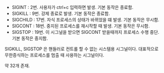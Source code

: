- SIGINT : 2번. 사용자가 ctrl+c 입력하면 발생. 기본 동작은 종료함.
- SIGKILL : 9번. 강제 종료로 발생. 기본 동작은 종료함.
- SIGCHILD : 17번. 자식 프로세스의 상태가 바뀌었을 떄 발생. 기본 동작은 무시함.
- SIGCONT : 18번. 중지된 프로세스를 재시작할 때 발생. 기본 동작은 무시함.
- SIGSTOP : 19번. 이 시그널을 받으면 SIGCONT 받을때까지 프로세스 수행 중단. 기본 동작은 중지함.


SIGKILL, SIGSTOP 은 핸들러로 컨트롤 할 수 없는 시스템용 시그널이다.
대표적으로 무한증식하는 프로세스를  멈출 때 사용하는 시그널이다.


약 32개 존재.